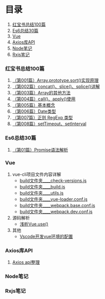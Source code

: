 # 目录
1. [红宝书总结100篇](#1)
1. [Es6总结30篇](#2)
1. [Vue](#3)
1. [Axios库API](#4)
1. [Node笔记](#5)
1. [Rxjs笔记](#6)

<h3 id="1">红宝书总结100篇</h3>

1. [（第001篇）Array.prototype.sort()实现原理](https://github.com/Willworkgogogo/red-book-note/blob/master/note/redbook/sort.md)
1. [（第002篇）concat()、slice()、splice()详解](https://github.com/Willworkgogogo/red-book-note/issues/2)
1. [（第003篇）Array的其他方法](https://github.com/Willworkgogogo/red-book-note/issues/3)
1. [（第004篇）call()、apply()使用](https://github.com/Willworkgogogo/red-book-note/blob/master/note/redbook/apply%08-call.md)
1. [（第005篇）基本概念]()
1. [（第006篇）Date类型]()
1. [（第007篇）正则 RegExp 类型]()
1. [（第008篇）setTimeout、setInterval]()





<h3 id="2">Es6总结30篇</h3>

1. [（第01篇）Promise语法解析](https://github.com/Willworkgogogo/red-book-note/issues/4)



<h3 id="3">Vue</h3>

1. vue-cli项目文件内容详解
    - [build文件夹____check-versions.js](https://github.com/Willworkgogogo/red-book-note/blob/master/note/vue/vue-cli/check-versions.js.md)
    - [build文件夹____build.js](https://github.com/Willworkgogogo/red-book-note/blob/master/note/vue/vue-cli/build.js.md)
    - [build文件夹____utils.js](https://github.com/Willworkgogogo/red-book-note/blob/master/note/vue/vue-cli/utils.md)
    - [build文件夹____vue-loader.conf.js](https://github.com/Willworkgogogo/red-book-note/blob/master/note/vue/vue-cli/vue-loader.conf.js.md)
    - [build文件夹____webpack.base.conf.js](https://github.com/Willworkgogogo/red-book-note/blob/master/note/vue/vue-cli/webpack.base.conf.js.md)
    - [build文件夹____webpack.dev.conf.js](https://github.com/Willworkgogogo/red-book-note/blob/master/note/vue/vue-cli/webpack.dev.conf.js.md)
1. 源码解析
    - [浅析Vue.use()](https://github.com/Willworkgogogo/red-book-note/blob/master/note/vue/vue-use.md)
1. 其他
    - [Vscode开发vue环境的配置](https://github.com/Willworkgogogo/red-book-note/blob/master/note/vue/vscode.config.md)
<h3 id="4">Axios库API</h3>

1. [Axios api整理](https://github.com/Willworkgogogo/red-book-note/issues/4)




<h3 id="5">Node笔记</h3>



<h3 id="6">Rxjs笔记</h3>
